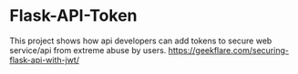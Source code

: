 # Flask-API-Token

This project shows how api developers can add tokens to secure web service/api from extreme abuse by users.
https://geekflare.com/securing-flask-api-with-jwt/
